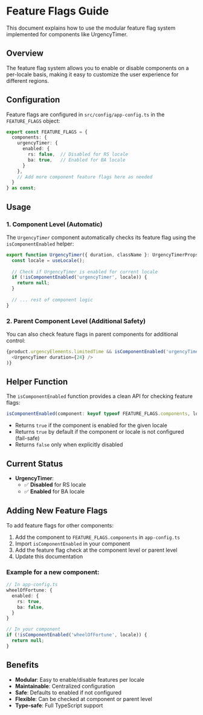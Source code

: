 # Feature Flags Guide

This document explains how to use the modular feature flag system implemented for components like UrgencyTimer.

## Overview

The feature flag system allows you to enable or disable components on a per-locale basis, making it easy to customize the user experience for different regions.

## Configuration

Feature flags are configured in `src/config/app-config.ts` in the `FEATURE_FLAGS` object:

```typescript
export const FEATURE_FLAGS = {
  components: {
    urgencyTimer: {
      enabled: {
        rs: false,  // Disabled for RS locale
        ba: true,   // Enabled for BA locale
      }
    },
    // Add more component feature flags here as needed
  }
} as const;
```

## Usage

### 1. Component Level (Automatic)

The `UrgencyTimer` component automatically checks its feature flag using the `isComponentEnabled` helper:

```typescript
export function UrgencyTimer({ duration, className }: UrgencyTimerProps) {
  const locale = useLocale();
  
  // Check if UrgencyTimer is enabled for current locale
  if (!isComponentEnabled('urgencyTimer', locale)) {
    return null;
  }
  
  // ... rest of component logic
}
```

### 2. Parent Component Level (Additional Safety)

You can also check feature flags in parent components for additional control:

```typescript
{product.urgencyElements.limitedTime && isComponentEnabled('urgencyTimer', currentLocale) && (
  <UrgencyTimer duration={24} />
)}
```

## Helper Function

The `isComponentEnabled` function provides a clean API for checking feature flags:

```typescript
isComponentEnabled(component: keyof typeof FEATURE_FLAGS.components, locale: string): boolean
```

- Returns `true` if the component is enabled for the given locale
- Returns `true` by default if the component or locale is not configured (fail-safe)
- Returns `false` only when explicitly disabled

## Current Status

- **UrgencyTimer**: 
  - ✅ **Disabled** for RS locale
  - ✅ **Enabled** for BA locale

## Adding New Feature Flags

To add feature flags for other components:

1. Add the component to `FEATURE_FLAGS.components` in `app-config.ts`
2. Import `isComponentEnabled` in your component
3. Add the feature flag check at the component level or parent level
4. Update this documentation

### Example for a new component:

```typescript
// In app-config.ts
wheelOfFortune: {
  enabled: {
    rs: true,
    ba: false,
  }
}

// In your component
if (!isComponentEnabled('wheelOfFortune', locale)) {
  return null;
}
```

## Benefits

- **Modular**: Easy to enable/disable features per locale
- **Maintainable**: Centralized configuration
- **Safe**: Defaults to enabled if not configured
- **Flexible**: Can be checked at component or parent level
- **Type-safe**: Full TypeScript support
